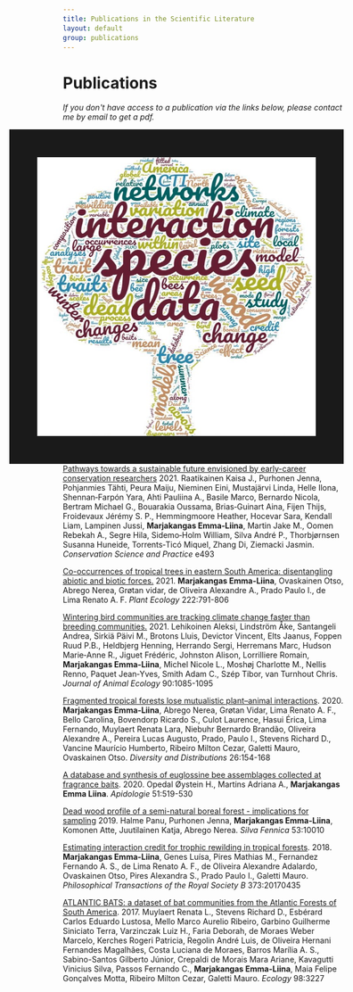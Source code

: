 ```yaml
---
title: Publications in the Scientific Literature
layout: default
group: publications
---
```


<h1 class="page-header text-center"> Publications </h1>

*If you don't have access to a publication via the links below, please contact me by email to get a pdf.*

<img src="/static/img/wordcloud.jpg" style="float: right;" height="500px" width="500px" border="50px"/>

[Pathways towards a sustainable future envisioned by early-career conservation researchers](https://conbio.onlinelibrary.wiley.com/doi/epdf/10.1111/csp2.493) 2021. Raatikainen Kaisa J., Purhonen Jenna, Pohjanmies Tähti, Peura Maiju, Nieminen Eini, Mustajärvi Linda, Helle Ilona, Shennan‐Farpón Yara, Ahti Pauliina A., Basile Marco, Bernardo Nicola, Bertram Michael G., Bouarakia Oussama, Brias‐Guinart Aina, Fijen Thijs, Froidevaux Jérémy S. P., Hemmingmoore Heather, Hocevar Sara, Kendall Liam, Lampinen Jussi, **Marjakangas Emma‐Liina**, Martin Jake M., Oomen Rebekah A., Segre Hila, Sidemo‐Holm William, Silva André P., Thorbjørnsen Susanna Huneide, Torrents‐Ticó Miquel, Zhang Di, Ziemacki Jasmin. *Conservation Science and Practice* e493

[Co-occurrences of tropical trees in eastern South America: disentangling abiotic and biotic forces.](https://link.springer.com/content/pdf/10.1007/s11258-021-01143-3.pdf) 2021. **Marjakangas Emma-Liina**, Ovaskainen Otso, Abrego Nerea, Grøtan vidar, de Oliveira Alexandre A., Prado Paulo I., de Lima Renato A. F. *Plant Ecology* 222:791-806

[Wintering bird communities are tracking climate change faster than breeding communities.](https://www.researchgate.net/publication/348795470_Wintering_bird_communities_are_tracking_climate_change_faster_than_breeding_communities) 2021. Lehikoinen Aleksi, Lindström Åke, Santangeli Andrea, Sirkiä Päivi M., Brotons Lluis, Devictor Vincent, Elts Jaanus, Foppen Ruud P.B., Heldbjerg Henning, Herrando Sergi, Herremans Marc, Hudson Marie‐Anne R., Jiguet Frédéric, Johnston Alison, Lorrilliere Romain, **Marjakangas Emma‐Liina**, Michel Nicole L., Moshøj Charlotte M., Nellis Renno, Paquet Jean‐Yves, Smith Adam C., Szép Tibor, van Turnhout Chris. *Journal of Animal Ecology* 90:1085-1095

[Fragmented tropical forests lose mutualistic plant–animal interactions](https://onlinelibrary.wiley.com/doi/epdf/10.1111/ddi.13010). 2020. **Marjakangas Emma‐Liina**, Abrego Nerea, Grøtan Vidar, Lima Renato A. F., Bello Carolina, Bovendorp Ricardo S., Culot Laurence, Hasui Érica, Lima Fernando, Muylaert Renata Lara, Niebuhr Bernardo Brandão, Oliveira Alexandre A., Pereira Lucas Augusto, Prado, Paulo I., Stevens Richard D., Vancine Maurício Humberto, Ribeiro Milton Cezar, Galetti Mauro, Ovaskainen Otso. *Diversity and Distributions* 26:154-168

[A database and synthesis of euglossine bee assemblages collected at fragrance baits](https://link.springer.com/content/pdf/10.1007/s13592-020-00739-4.pdf). 2020. Opedal Øystein H., Martins Adriana A., **Marjakangas Emma Liina**. *Apidologie* 51:519-530

[Dead wood profile of a semi-natural boreal forest - implications for sampling](https://www.silvafennica.fi/pdf/article10010.pdf) 2019. Halme Panu, Purhonen Jenna, **Marjakangas Emma-Liina**, Komonen Atte, Juutilainen Katja, Abrego Nerea. *Silva Fennica* 53:10010

[Estimating interaction credit for trophic rewilding in tropical forests](https://royalsocietypublishing.org/doi/pdf/10.1098/rstb.2017.0435). 2018. **Marjakangas Emma-Liina**, Genes Luísa, Pires Mathias M., Fernandez Fernando A. S., de Lima Renato A. F., de Oliveira Alexandre Adalardo, Ovaskainen Otso, Pires Alexandra S., Prado Paulo I., Galetti Mauro. *Philosophical Transactions of the Royal Society B* 373:20170435

[ATLANTIC BATS: a dataset of bat communities from the Atlantic Forests of South America](https://esajournals.onlinelibrary.wiley.com/doi/epdf/10.1002/ecy.2007). 2017. Muylaert Renata L., Stevens Richard D., Esbérard Carlos Eduardo Lustosa, Mello Marco Aurelio Ribeiro, Garbino Guilherme Siniciato Terra, Varzinczak Luiz H., Faria Deborah, de Moraes Weber Marcelo, Kerches Rogeri Patricia, Regolin André Luis, de Oliveira Hernani Fernandes Magalhães, Costa Luciana de Moraes, Barros Marília A. S., Sabino-Santos Gilberto Júnior, Crepaldi de Morais Mara Ariane, Kavagutti Vinicius Silva, Passos Fernando C., **Marjakangas Emma-Liina**, Maia Felipe Gonçalves Motta, Ribeiro Milton Cezar, Galetti Mauro. *Ecology* 98:3227
